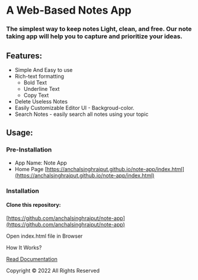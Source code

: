 
A Web-Based Notes App
=====================

  

### The simplest way to keep notes Light, clean, and free. Our note taking app will help you to capture and prioritize your ideas.

Features:
---------

*   Simple And Easy to use
*   Rich-text formatting
    *   Bold Text
    *   Underline Text
    *   Copy Text
*   Delete Useless Notes
*   Easily Customizable Editor UI - Backgroud-color.
*   Search Notes - easily search all notes using your topic

Usage:
------

### Pre-Installation

*   App Name: Note App
*   Home Page [https://anchalsinghrajput.github.io/note-app/index.html](https://anchalsinghrajput.github.io/note-app/index.html)

### Installation

#### Clone this repository:

[https://github.com/anchalsinghrajput/note-app](https://github.com/anchalsinghrajput/note-app)

Open index.html file in Browser

How It Works?

[Read Documentation](https://anchalsinghrajput.github.io/note-app/docs/docs.html)

Copyright © 2022 All Rights Reserved
